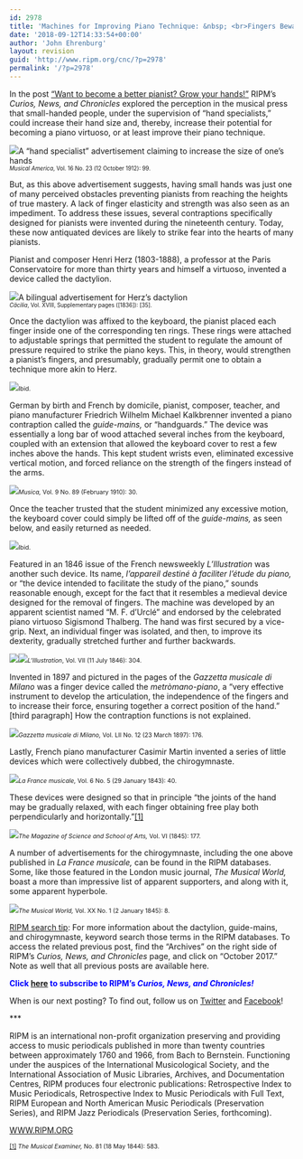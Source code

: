 ```yaml
---
id: 2978
title: 'Machines for Improving Piano Technique: &nbsp; <br>Fingers Beware!'
date: '2018-09-12T14:33:54+00:00'
author: 'John Ehrenburg'
layout: revision
guid: 'http://www.ripm.org/cnc/?p=2978'
permalink: '/?p=2978'
---
```


In the post [“Want to become a better pianist? Grow your hands!”](https://www.ripm.org/cnc/?p=694) RIPM’s *Curios, News, and Chronicles* explored the perception in the musical press that small-handed people, under the supervision of “hand specialists,” could increase their hand size and, thereby, increase their potential for becoming a piano virtuoso, or at least improve their piano technique.

![](http://www.ripm.org/cnc/wp-content/uploads/2017/10/9-Hands.png)A “hand specialist” advertisement claiming to increase the size of one’s hands  
<span style="font-size: 70%;">*Musical America*, Vol. 16 No. 23 (12 October 1912): 99.</span>

But, as this above advertisement suggests, having small hands was just one of many perceived obstacles preventing pianists from reaching the heights of true mastery. A lack of finger elasticity and strength was also seen as an impediment. To address these issues, several contraptions specifically designed for pianists were invented during the nineteenth century. Today, these now antiquated devices are likely to strike fear into the hearts of many pianists.

Pianist and composer Henri Herz (1803-1888), a professor at the Paris Conservatoire for more than thirty years and himself a virtuoso, invented a device called the dactylion.

![](http://www.ripm.org/cnc/wp-content/uploads/2018/09/dact-1.jpg)A bilingual advertisement for Herz’s dactylion  
<span style="font-size: 70%;">*Cäcilia*, Vol. XVIII, Supplementary pages (\[1836\]): \[35\].</span>

Once the dactylion was affixed to the keyboard, the pianist placed each finger inside one of the corresponding ten rings. These rings were attached to adjustable springs that permitted the student to regulate the amount of pressure required to strike the piano keys. This, in theory, would strengthen a pianist’s fingers, and presumably, gradually permit one to obtain a technique more akin to Herz.

![](http://www.ripm.org/cnc/wp-content/uploads/2018/09/dact-2.jpg)<span style="font-size: 8pt;">Ibid.</span>

German by birth and French by domicile, pianist, composer, teacher, and piano manufacturer Friedrich Wilhelm Michael Kalkbrenner invented a piano contraption called the *guide-mains,* or “handguards.” The device was essentially a long bar of wood attached several inches from the keyboard, coupled with an extension that allowed the keyboard cover to rest a few inches above the hands. This kept student wrists even, eliminated excessive vertical motion, and forced reliance on the strength of the fingers instead of the arms.

![](http://www.ripm.org/cnc/wp-content/uploads/2018/09/guid-1.2.jpg)<span style="font-size: 8pt;">*Musica,* Vol. 9 No. 89 (February 1910): 30.</span>

Once the teacher trusted that the student minimized any excessive motion, the keyboard cover could simply be lifted off of the *guide-mains,* as seen below, and easily returned as needed.

![](http://www.ripm.org/cnc/wp-content/uploads/2018/09/guid-2.2.jpg)<span style="font-size: 8pt;">Ibid. </span>

Featured in an 1846 issue of the French newsweekly *L’Illustration* was another such device. Its name, *l’appareil destiné à faciliter l’étude du piano,* or “the device intended to facilitate the study of the piano,” sounds reasonable enough, except for the fact that it resembles a medieval device designed for the removal of fingers. The machine was developed by an apparent scientist named “M. F. d’Urclé” and endorsed by the celebrated piano virtuoso Sigismond Thalberg. The hand was first secured by a vice-grip. Next, an individual finger was isolated, and then, to improve its dexterity, gradually stretched further and further backwards.

![](http://www.ripm.org/cnc/wp-content/uploads/2018/09/Ill-1-1024x703.jpg)![](http://www.ripm.org/cnc/wp-content/uploads/2018/09/Ill-2-1024x682.jpg)<span style="font-size: 8pt;">*L’Illustration*, Vol. VII (11 July 1846): 304.</span>

Invented in 1897 and pictured in the pages of the *Gazzetta musicale di Milano* was a finger device called the *metròmano-piano*, a “very effective instrument to develop the articulation, the independence of the fingers and to increase their force, ensuring together a correct position of the hand.” \[third paragraph\] How the contraption functions is not explained.

![](http://www.ripm.org/cnc/wp-content/uploads/2018/09/metro-1.jpg)<span style="font-size: 8pt;">*Gazzetta musicale di Milano,* Vol. LII No. 12 (23 March 1897): 176. </span>

Lastly, French piano manufacturer Casimir Martin invented a series of little devices which were collectively dubbed, the chirogymnaste.

![](http://www.ripm.org/cnc/wp-content/uploads/2018/09/chiro-1-1024x525.jpg)<span style="font-size: 8pt;">*La France musicale,* Vol. 6 No. 5 (29 January 1843): 40. </span>

These devices were designed so that in principle “the joints of the hand may be gradually relaxed, with each finger obtaining free play both perpendicularly and horizontally.”[\[1\]](#_ftn1)

![](http://www.ripm.org/cnc/wp-content/uploads/2018/09/chiro-3.jpg)<span style="font-size: 8pt;">*The Magazine of Science and School of Arts,* Vol. VI (1845): 177. </span>

A number of advertisements for the chirogymnaste, including the one above published in *La France musicale,* can be found in the RIPM databases. Some, like those featured in the London music journal, *The Musical World,* boast a more than impressive list of apparent supporters, and along with it, some apparent hyperbole.

![](http://www.ripm.org/cnc/wp-content/uploads/2018/09/chiro-4.jpg)<span style="font-size: 8pt;">*The Musical World,* Vol. XX No. 1 (2 January 1845): 8.</span>

<u>RIPM search tip</u>: For more information about the dactylion, guide-mains, and chirogymnaste, keyword search those terms in the RIPM databases. To access the related previous post, find the “Archives” on the right side of RIPM’s *Curios, News, and Chronicles* page, and click on “October 2017.” Note as well that all previous posts are available here.

<span style="color: #0000ff;">**Click<span style="color: #ff0000;"> </span>**<span style="color: #ff0000;">[**here**](http://ripm.org/?page=cncsubscribe)</span>**<span style="color: #ff0000;"> </span>to subscribe to RIPM’s *Curios, News, and Chronicles!*** </span>

When is our next posting? To find out, follow us on [Twitter](https://twitter.com/RIPMCenter) and [Facebook](https://www.facebook.com/RIPMCenter/)!

\*\*\*

RIPM is an international non-profit organization preserving and providing access to music periodicals published in more than twenty countries between approximately 1760 and 1966, from Bach to Bernstein. Functioning under the auspices of the International Musicological Society, and the International Association of Music Libraries, Archives, and Documentation Centres, RIPM produces four electronic publications: Retrospective Index to Music Periodicals, Retrospective Index to Music Periodicals with Full Text, RIPM European and North American Music Periodicals (Preservation Series), and RIPM Jazz Periodicals (Preservation Series, forthcoming).

[WWW.RIPM.ORG](http://cts.vresp.com/c/?RIPMConsortiumLtd./606886bac9/3fdca83fa7/d715bbc74f)

<span style="font-size: 8pt;">[\[1\]](#_ftnref1) *The Musical Examiner,* No. 81 (18 May 1844): 583.</span>